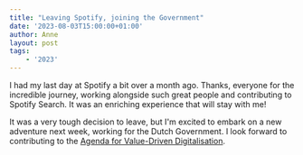 ```yaml
---
title: "Leaving Spotify, joining the Government"
date: '2023-08-03T15:00:00+01:00'
author: Anne
layout: post
tags:
    - '2023'
---
```


I had my last day at Spotify a bit over a month ago. Thanks, everyone for the incredible journey,
working alongside such great people and contributing to Spotify Search. It was an enriching experience that will stay with me!

It was a very tough decision to leave, but I'm excited to embark on a new adventure next week, working 
for the Dutch Government. I look forward to contributing to the [Agenda for Value-Driven Digitalisation](https://www.digitaleoverheid.nl/kabinetsbeleid-digitalisering/werkagenda/).
